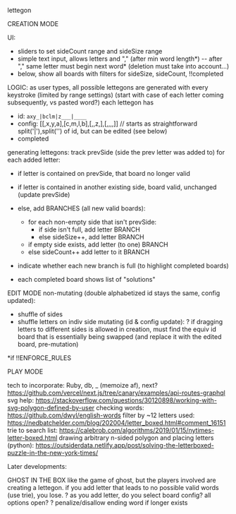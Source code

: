 lettegon

CREATION MODE

UI:

- sliders to set sideCount range and sideSize range
- simple text input, allows letters and "," (after min word length*) -- after "," same letter must begin next word* (deletion must take into account...)
- below, show all boards with filters for sideSize, sideCount, !!completed

LOGIC:
as user types, all possible lettegons are generated with every keystroke (limited by range settings)
(start with case of each letter coming subsequently, vs pasted word?)
each lettegon has

- id: `axy_|bclm|z___|____`
- config: [[,x,y,a],[c,m,l,b],[,,z,],[,,,,]] // starts as straightforward split('|'),split('') of id, but can be edited (see below)
- completed

generating lettegons:
track prevSide (side the prev letter was added to)
for each added letter:

- if letter is contained on prevSide, that board no longer valid
- if letter is contained in another existing side, board valid, unchanged (update prevSide)
- else, add BRANCHES (all new valid boards):
  - for each non-empty side that isn't prevSide:
    - if side isn't full, add letter BRANCH
    - else sideSize++, add letter BRANCH
  - if empty side exists, add letter (to one) BRANCH
  - else sideCount++ add letter to it BRANCH
- indicate whether each new branch is full (to highlight completed boards)

- each completed board shows list of "solutions"

EDIT MODE
non-mutating (double alphabetized id stays the same, config updated):

- shuffle of sides
- shuffle letters on indiv side
  mutating (id & config update):
  ? if dragging letters to different sides is allowed in creation, must find the equiv id board that is essentially being swapped (and replace it with the edited board, pre-mutation)

\*if !!ENFORCE_RULES

PLAY MODE

tech to incorporate:
Ruby, db, \_ (memoize af),
next? https://github.com/vercel/next.js/tree/canary/examples/api-routes-graphql
svg help: https://stackoverflow.com/questions/30120898/working-with-svg-polygon-defined-by-user
checking words: https://github.com/dwyl/english-words
filter by ~12 letters used: https://nedbatchelder.com/blog/202004/letter_boxed.html#comment_16151
trie to search list: https://calebrob.com/algorithms/2019/01/15/nytimes-letter-boxed.html
drawing arbitrary n-sided polygon and placing letters (python): https://outsiderdata.netlify.app/post/solving-the-letterboxed-puzzle-in-the-new-york-times/

Later developments:

GHOST IN THE BOX
like the game of ghost, but the players involved are creating a lettegon. if you add letter that leads to no possible valid words (use trie), you lose.
? as you add letter, do you select board config? all options open?
? penalize/disallow ending word if longer exists
